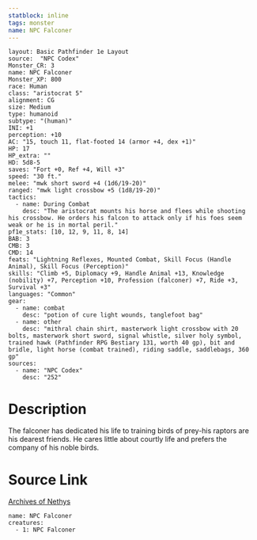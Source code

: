 ```yaml
---
statblock: inline
tags: monster
name: NPC Falconer
---
```

```statblock
layout: Basic Pathfinder 1e Layout
source:  "NPC Codex"
Monster_CR: 3
name: NPC Falconer
Monster_XP: 800
race: Human
class: "aristocrat 5"
alignment: CG
size: Medium
type: humanoid
subtype: "(human)"
INI: +1
perception: +10
AC: "15, touch 11, flat-footed 14 (armor +4, dex +1)"
HP: 17
HP_extra: ""
HD: 5d8-5
saves: "Fort +0, Ref +4, Will +3"
speed: "30 ft."
melee: "mwk short sword +4 (1d6/19-20)"
ranged: "mwk light crossbow +5 (1d8/19-20)"
tactics:
  - name: During Combat
    desc: "The aristocrat mounts his horse and flees while shooting his crossbow. He orders his falcon to attack only if his foes seem weak or he is in mortal peril."
pf1e_stats: [10, 12, 9, 11, 8, 14]
BAB: 3
CMB: 3
CMD: 14
feats: "Lightning Reflexes, Mounted Combat, Skill Focus (Handle Animal), Skill Focus (Perception)"
skills: "Climb +5, Diplomacy +9, Handle Animal +13, Knowledge (nobility) +7, Perception +10, Profession (falconer) +7, Ride +3, Survival +3"
languages: "Common"
gear:
  - name: combat
    desc: "potion of cure light wounds, tanglefoot bag"
  - name: other
    desc: "mithral chain shirt, masterwork light crossbow with 20 bolts, masterwork short sword, signal whistle, silver holy symbol, trained hawk (Pathfinder RPG Bestiary 131, worth 40 gp), bit and bridle, light horse (combat trained), riding saddle, saddlebags, 360 gp"
sources:
  - name: "NPC Codex"
    desc: "252"
```
# Description
The falconer has dedicated his life to training birds of prey-his raptors are his dearest friends. He cares little about courtly life and prefers the company of his noble birds.
# Source Link
[Archives of Nethys](https://aonprd.com/NPCDisplay.aspx?ItemName=Falconer)
```encounter-table
name: NPC Falconer
creatures:
  - 1: NPC Falconer
```
